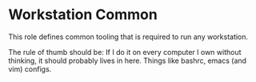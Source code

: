 Workstation Common
=========

This role defines common tooling that is required to run any workstation.

The rule of thumb should be: If I do it on every computer I own without
thinking, it should probably lives in here. Things like bashrc, emacs (and vim)
configs.


